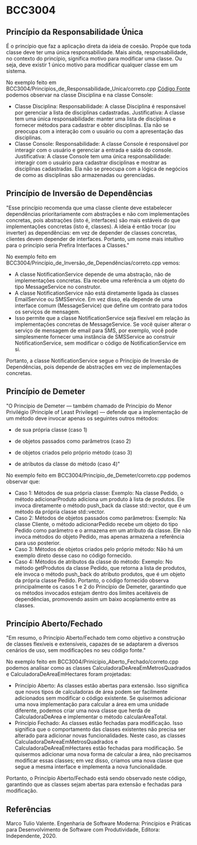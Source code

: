 # BCC3004

## Princípio da Responsabilidade Única
É o princípio que faz a aplicação direta da ideia de coesão. Propõe que toda classe deve ter uma única responsabilidade. Mais ainda, responsabilidade, no contexto do princípio, significa motivo para modificar uma classe. Ou seja, deve existir 1 único motivo para modificar qualquer classe em um sistema.

No exemplo feito em BCC3004/Principios_de_Responsabilidade_Unica/correto.cpp [Código Fonte](Principios_de_Responsabilidade_Unica/correto.cpp) podemos observar na classe Disciplina e na classe Console:

- Classe Disciplina:
Responsabilidade: A classe Disciplina é responsável por gerenciar a lista de disciplinas cadastradas.
Justificativa: A classe tem uma única responsabilidade: manter uma lista de disciplinas e fornecer métodos para cadastrar e obter disciplinas. Ela não se preocupa com a interação com o usuário ou com a apresentação das disciplinas.
- Classe Console:
Responsabilidade: A classe Console é responsável por interagir com o usuário e gerenciar a entrada e saída do console.
Justificativa: A classe Console tem uma única responsabilidade: interagir com o usuário para cadastrar disciplinas e mostrar as disciplinas cadastradas. Ela não se preocupa com a lógica de negócios de como as disciplinas são armazenadas ou gerenciadas.


## Princípio de Inversão de Dependências
"Esse princípio recomenda que uma classe cliente deve estabelecer dependências prioritariamente com abstrações e não com implementações concretas, pois abstrações (isto é, interfaces) são mais estáveis do que implementações concretas (isto é, classes). A ideia é então trocar (ou inverter) as dependências: em vez de depender de classes concretas, clientes devem depender de interfaces. Portanto, um nome mais intuitivo para o princípio seria Prefira Interfaces a Classes."

No exemplo feito em BCC3004/Princípio_de_Inversão_de_Dependências/correto.cpp vemos:

- A classe NotificationService depende de uma abstração, não de implementações concretas. Ela recebe uma referência a um objeto do tipo MessageService no construtor.
- A classe NotificationService não está diretamente ligada às classes EmailService ou SMSService. Em vez disso, ela depende de uma interface comum (MessageService) que define um contrato para todos os serviços de mensagem.
- Isso permite que a classe NotificationService seja flexível em relação às implementações concretas de MessageService. Se você quiser alterar o serviço de mensagem de email para SMS, por exemplo, você pode simplesmente fornecer uma instância de SMSService ao construir NotificationService, sem modificar o código de NotificationService em si.

Portanto, a classe NotificationService segue o Princípio de Inversão de Dependências, pois depende de abstrações em vez de implementações concretas.

## Princípio de Demeter
"O Princípio de Demeter — também chamado de Princípio do Menor Privilégio (Principle of Least Privilege) — defende que a implementação de um método deve invocar apenas os seguintes outros métodos:

- de sua própria classe (caso 1)

- de objetos passados como parâmetros (caso 2)

- de objetos criados pelo próprio método (caso 3)

- de atributos da classe do método (caso 4)"

No exemplo feito em BCC3004/Princípio_de_Demeter/correto.cpp podemos observar que:

- Caso 1: Métodos de sua própria classe:
Exemplo: Na classe Pedido, o método adicionarProduto adiciona um produto à lista de produtos. Ele invoca diretamente o método push_back da classe std::vector, que é um método da própria classe std::vector.
- Caso 2: Métodos de objetos passados como parâmetros:
Exemplo: Na classe Cliente, o método adicionarPedido recebe um objeto do tipo Pedido como parâmetro e o armazena em um atributo da classe. Ele não invoca métodos do objeto Pedido, mas apenas armazena a referência para uso posterior.
- Caso 3: Métodos de objetos criados pelo próprio método:
Não há um exemplo direto desse caso no código fornecido.
- Caso 4: Métodos de atributos da classe do método:
Exemplo: No método getProdutos da classe Pedido, que retorna a lista de produtos, ele invoca o método push_back do atributo produtos, que é um objeto da própria classe Pedido.
Portanto, o código fornecido observa principalmente os casos 1 e 2 do Princípio de Demeter, garantindo que os métodos invocados estejam dentro dos limites aceitáveis de dependências, promovendo assim um baixo acoplamento entre as classes.

## Princípio Aberto/Fechado
"Em resumo, o Princípio Aberto/Fechado tem como objetivo a construção de classes flexíveis e extensíveis, capazes de se adaptarem a diversos cenários de uso, sem modificações no seu código fonte."

No exemplo feito em BCC3004/Prinicipio_Aberto_Fechado/correto.cpp podemos analisar como as classes CalculadoraDeAreaEmMetrosQuadrados e CalculadoraDeAreaEmHectares foram projetadas:

- Princípio Aberto: As classes estão abertas para extensão. Isso significa que novos tipos de calculadoras de área podem ser facilmente adicionados sem modificar o código existente. Se quisermos adicionar uma nova implementação para calcular a área em uma unidade diferente, podemos criar uma nova classe que herda de CalculadoraDeArea e implementar o método calcularAreaTotal.
- Princípio Fechado: As classes estão fechadas para modificação. Isso significa que o comportamento das classes existentes não precisa ser alterado para adicionar novas funcionalidades. Neste caso, as classes CalculadoraDeAreaEmMetrosQuadrados e CalculadoraDeAreaEmHectares estão fechadas para modificação. Se quisermos adicionar uma nova forma de calcular a área, não precisamos modificar essas classes; em vez disso, criamos uma nova classe que segue a mesma interface e implementa a nova funcionalidade.

Portanto, o Princípio Aberto/Fechado está sendo observado neste código, garantindo que as classes sejam abertas para extensão e fechadas para modificação.

## Referências 
Marco Tulio Valente. Engenharia de Software Moderna: Princípios e Práticas para Desenvolvimento de Software com Produtividade, Editora: Independente, 2020. 
